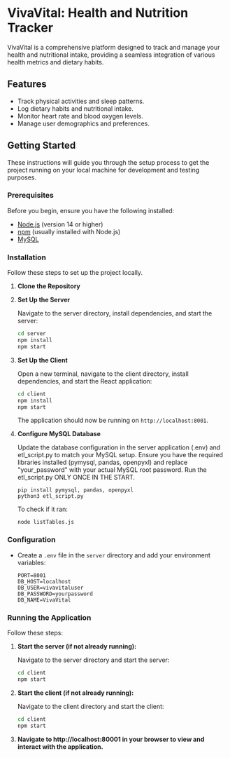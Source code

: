 # VivaVital: Health and Nutrition Tracker

VivaVital is a comprehensive platform designed to track and manage your health and nutritional intake, providing a seamless integration of various health metrics and dietary habits. 

## Features

- Track physical activities and sleep patterns.
- Log dietary habits and nutritional intake.
- Monitor heart rate and blood oxygen levels.
- Manage user demographics and preferences.

## Getting Started

These instructions will guide you through the setup process to get the project running on your local machine for development and testing purposes.

### Prerequisites

Before you begin, ensure you have the following installed:
- [Node.js](https://nodejs.org/) (version 14 or higher)
- [npm](https://www.npmjs.com/get-npm) (usually installed with Node.js)
- [MySQL](https://dev.mysql.com/downloads/mysql/)

### Installation

Follow these steps to set up the project locally.

1. **Clone the Repository**

2. **Set Up the Server**

    Navigate to the server directory, install dependencies, and start the server:

    ```sh
    cd server
    npm install
    npm start
    ```

3. **Set Up the Client**

    Open a new terminal, navigate to the client directory, install dependencies, and start the React application:

    ```sh
    cd client
    npm install
    npm start
    ```

    The application should now be running on `http://localhost:8001`.

4. **Configure MySQL Database**

    Update the database configuration in the server application (.env) and etl_script.py to match your MySQL setup.
    Ensure you have the required libraries installed (pymysql, pandas, openpyxl) and replace "your_password" with your actual MySQL root password.
    Run the etl_script.py ONLY ONCE IN THE START.
    ```python3
    pip install pymysql, pandas, openpyxl
    python3 etl_script.py
    ```
    To check if it ran:
    ```node
    node listTables.js
    ```

### Configuration

- Create a `.env` file in the `server` directory and add your environment variables:

  ```env
  PORT=8001
  DB_HOST=localhost
  DB_USER=vivavitaluser
  DB_PASSWORD=yourpassword
  DB_NAME=VivaVital
  ````

### Running the Application

Follow these steps:

1. **Start the server (if not already running):**
   
   Navigate to the server directory and start the server:

    ```sh
    cd client
    npm start
    ```

2. **Start the client (if not already running):**

    Navigate to the client directory and start the client:

    ```sh
    cd client
    npm start
    ```

3. **Navigate to http://localhost:80001 in your browser to view and interact with the application.**
